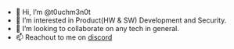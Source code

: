 - 👋 Hi, I’m @t0uchm3n0t
- 👀 I’m interested in Product(HW & SW) Development and Security.
- 💞️ I’m looking to collaborate on any tech in general.
- 📫 Reachout to me on [discord](https://discordapp.com/users/843909599187042305)

<!---
t0uchm3n0t/t0uchm3n0t is a ✨ special ✨ repository because its `README.md` (this file) appears on your GitHub profile.
You can click the Preview link to take a look at your changes.
--->
